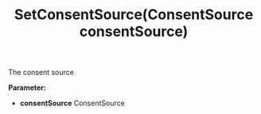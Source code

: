 ﻿---
uid: crmscript_ref_NSConsentPerson_SetConsentSource
title: SetConsentSource(ConsentSource consentSource)
intellisense: NSConsentPerson.SetConsentSource
keywords: NSConsentPerson, GetConsentSource
so.topic: reference
---

The consent source

**Parameter:** 
 - **consentSource** ConsentSource

